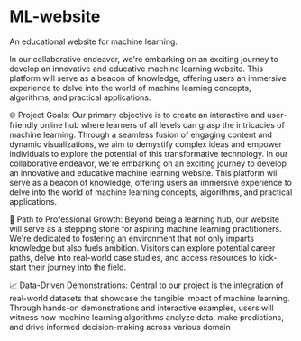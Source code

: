 # ML-website
An educational website for machine learning.

In our collaborative endeavor, we're embarking on an exciting journey to develop an innovative and educative machine learning website. This platform will serve as a beacon of knowledge, offering users an immersive experience to delve into the world of machine learning concepts, algorithms, and practical applications.

🌐 Project Goals:
Our primary objective is to create an interactive and user-friendly online hub where learners of all levels can grasp the intricacies of machine learning. Through a seamless fusion of engaging content and dynamic visualizations, we aim to demystify complex ideas and empower individuals to explore the potential of this transformative technology.
In our collaborative endeavor, we're embarking on an exciting journey to develop an innovative and educative machine learning website. This platform will serve as a beacon of knowledge, offering users an immersive experience to delve into the world of machine learning concepts, algorithms, and practical applications.

🚀 Path to Professional Growth:
Beyond being a learning hub, our website will serve as a stepping stone for aspiring machine learning practitioners. We're dedicated to fostering an environment that not only imparts knowledge but also fuels ambition. Visitors can explore potential career paths, delve into real-world case studies, and access resources to kick-start their journey into the field.

📈 Data-Driven Demonstrations:
Central to our project is the integration of real-world datasets that showcase the tangible impact of machine learning. Through hands-on demonstrations and interactive examples, users will witness how machine learning algorithms analyze data, make predictions, and drive informed decision-making across various domain
